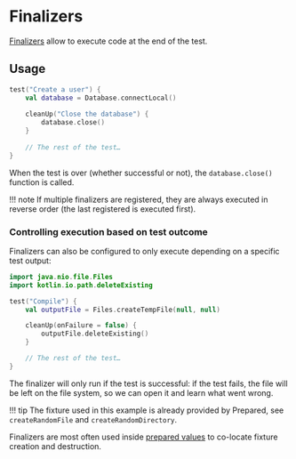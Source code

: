 # Finalizers

[Finalizers](https://opensavvy.gitlab.io/groundwork/prepared/api-docs/suite/opensavvy.prepared.suite/clean-up.html) allow to execute code at the end of the test.

## Usage

```kotlin
test("Create a user") {
	val database = Database.connectLocal()
	
	cleanUp("Close the database") {
		database.close()
	}
	
	// The rest of the test…
}
```

When the test is over (whether successful or not), the `database.close()` function is called.

!!! note
    If multiple finalizers are registered, they are always executed in reverse order (the last registered is executed first).

### Controlling execution based on test outcome

Finalizers can also be configured to only execute depending on a specific test output:

```kotlin
import java.nio.file.Files
import kotlin.io.path.deleteExisting

test("Compile") {
	val outputFile = Files.createTempFile(null, null)

	cleanUp(onFailure = false) {
		outputFile.deleteExisting()
	}

	// The rest of the test…
}
```

The finalizer will only run if the test is successful: if the test fails, the file will be left on the file system, so we can open it and learn what went wrong.

!!! tip
    The fixture used in this example is already provided by Prepared, see `createRandomFile` and `createRandomDirectory`.

Finalizers are most often used inside [prepared values](prepared-values.md) to co-locate fixture creation and destruction.
